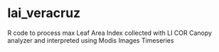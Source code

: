 # lai_veracruz
R code to process max Leaf Area Index collected with LI COR Canopy analyzer and interpreted using Modis Images Timeseries
